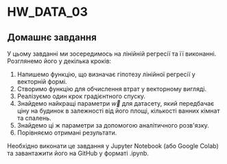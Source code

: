 # HW_DATA_03
## Домашнє завдання

У цьому завданні ми зосередимось на лінійній регресії та її виконанні. Розглянемо його у декілька кроків:

1. Напишемо функцію, що визначає гіпотезу лінійної регресії у векторній формі.
2. Створимо функцію для обчислення втрат у векторному вигляді.
3. Реалізуємо один крок градієнтного спуску.
4. Знайдемо найкращі параметри $\vec{w}$ для датасету, який передбачає ціну на будинок в залежності від його площі, кількості ванних кімнат та спалень.
5. Знайдемо ці ж параметри за допомогою аналітичного розв'язку.
6. Порівняємо отримані результати.

Необхідно виконати це завдання у Jupyter Notebook (або Google Colab) та завантажити його на GitHub у форматі .ipynb.
